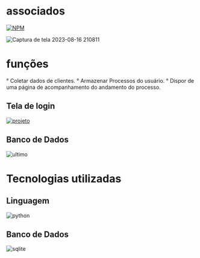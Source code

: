 # associados

[![NPM](https://img.shields.io/npm/l/react)](https://github.com/Macaulylimacode/associados/blob/master/LICENSE) 

![Captura de tela 2023-08-16 210811](https://github.com/Macaulylimacode/associados/assets/139823222/f481f93c-c18d-41b6-b133-710fa1525e48)

# funções
° Coletar dados de clientes.
° Armazenar Processos do usuário.
° Dispor de uma página de acompanhamento do andamento do processo.



## Tela de login
[![projeto](https://img.shields.io/badge/Macauly-Mcoder-76B900?style=for-the-badge&logo=nvidia&logoColor=white)](http://127.0.0.1:8050/)
## Banco de Dados
![ultimo](https://github.com/Macaulylimacode/MlSytem/assets/139823222/396aa7e9-e662-4013-90b1-cbd3461a0666)

# Tecnologias utilizadas

## Linguagem

![python](https://img.shields.io/badge/Python-3776AB?style=for-the-badge&logo=python&logoColor=white)

## Banco de Dados

![sqlite](https://img.shields.io/badge/SQLite-07405E?style=for-the-badge&logo=sqlite&logoColor=white)
